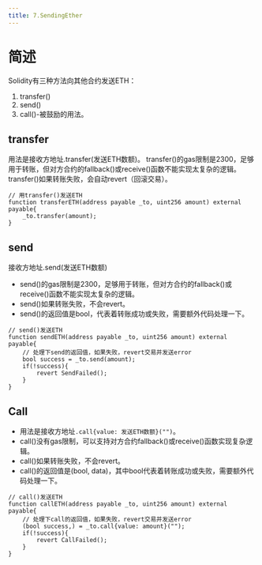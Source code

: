 ```yaml
---
title: 7.SendingEther
---
```


# 简述

Solidity有三种方法向其他合约发送ETH：
1. transfer()
2. send()
3. call()-被鼓励的用法。

## transfer
用法是接收方地址.transfer(发送ETH数额)。
transfer()的gas限制是2300，足够用于转账，但对方合约的fallback()或receive()函数不能实现太复杂的逻辑。
transfer()如果转账失败，会自动revert（回滚交易）。

```solidity
// 用transfer()发送ETH
function transferETH(address payable _to, uint256 amount) external payable{
    _to.transfer(amount);
}
```

## send
接收方地址.send(发送ETH数额)
- send()的gas限制是2300，足够用于转账，但对方合约的fallback()或receive()函数不能实现太复杂的逻辑。
- send()如果转账失败，不会revert。
- send()的返回值是bool，代表着转账成功或失败，需要额外代码处理一下。

```solidity
// send()发送ETH
function sendETH(address payable _to, uint256 amount) external payable{
    // 处理下send的返回值，如果失败，revert交易并发送error
    bool success = _to.send(amount);
    if(!success){
        revert SendFailed();
    }
}
```
## Call
- 用法是接收方地址`.call{value: 发送ETH数额}("")`。
- call()没有gas限制，可以支持对方合约fallback()或receive()函数实现复杂逻辑。
- call()如果转账失败，不会revert。
- call()的返回值是(bool, data)，其中bool代表着转账成功或失败，需要额外代码处理一下。

```solidity
// call()发送ETH
function callETH(address payable _to, uint256 amount) external payable{
    // 处理下call的返回值，如果失败，revert交易并发送error
    (bool success,) = _to.call{value: amount}("");
    if(!success){
        revert CallFailed();
    }
}
```